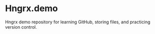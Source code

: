 # Hngrx.demo
Hngrx demo repository for learning GitHub, storing files, and practicing version control.
